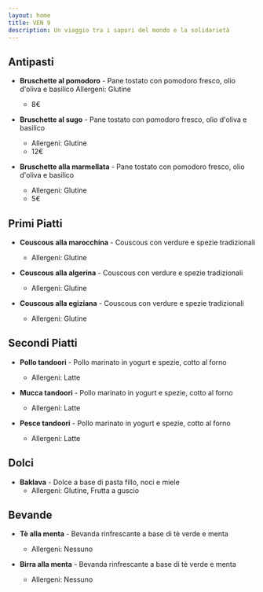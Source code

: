 ```yaml
---
layout: home
title: VEN 9
description: Un viaggio tra i sapori del mondo e la solidarietà
---
```


## Antipasti ##
- **Bruschette al pomodoro** - Pane tostato con pomodoro fresco, olio d'oliva e basilico
  Allergeni: Glutine
  - 8€

- **Bruschette al sugo** - Pane tostato con pomodoro fresco, olio d'oliva e basilico
  - Allergeni: Glutine
  - 12€

- **Bruschette alla marmellata** - Pane tostato con pomodoro fresco, olio d'oliva e basilico
  - Allergeni: Glutine
  - 5€

## Primi Piatti ##
- **Couscous alla marocchina** - Couscous con verdure e spezie tradizionali
  - Allergeni: Glutine

- **Couscous alla algerina** - Couscous con verdure e spezie tradizionali
  - Allergeni: Glutine

- **Couscous alla egiziana** - Couscous con verdure e spezie tradizionali
  - Allergeni: Glutine

## Secondi Piatti ##
- **Pollo tandoori** - Pollo marinato in yogurt e spezie, cotto al forno
  - Allergeni: Latte

- **Mucca tandoori** - Pollo marinato in yogurt e spezie, cotto al forno
  - Allergeni: Latte

- **Pesce tandoori** - Pollo marinato in yogurt e spezie, cotto al forno
  - Allergeni: Latte

## Dolci
- **Baklava** - Dolce a base di pasta fillo, noci e miele
  - Allergeni: Glutine, Frutta a guscio

## Bevande
- **Tè alla menta** - Bevanda rinfrescante a base di tè verde e menta
  - Allergeni: Nessuno

- **Birra alla menta** - Bevanda rinfrescante a base di tè verde e menta
  - Allergeni: Nessuno
